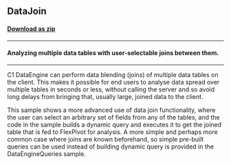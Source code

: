 ## DataJoin
#### [Download as zip](https://minhaskamal.github.io/DownGit/#/home?url=https://github.com/GrapeCity/ComponentOne-WinForms-Samples/tree/master/NetFramework\FlexPivot\CS\DataJoin)
____
#### Analyzing multiple data tables with user-selectable joins between them.
____
C1 DataEngine can perform data blending (joins) of multiple data tables on the client. This makes it possible for end users to analyse data spread over multiple tables in seconds or less, without calling the server and so avoid long delays from bringing that, usually large, joined data to the client. 

This sample shows a more advanced use of data join functionality, where the user can select an arbitrary set of fields from any of the tables, and the code in the sample builds a dynamic query and executes it to get the joined table that is fed to FlexPivot for analysis. A more simple and perhaps more common case where joins are known beforehand, so simple pre-built queries can be used instead of building dynamic query is provided in the DataEngineQueries sample. 